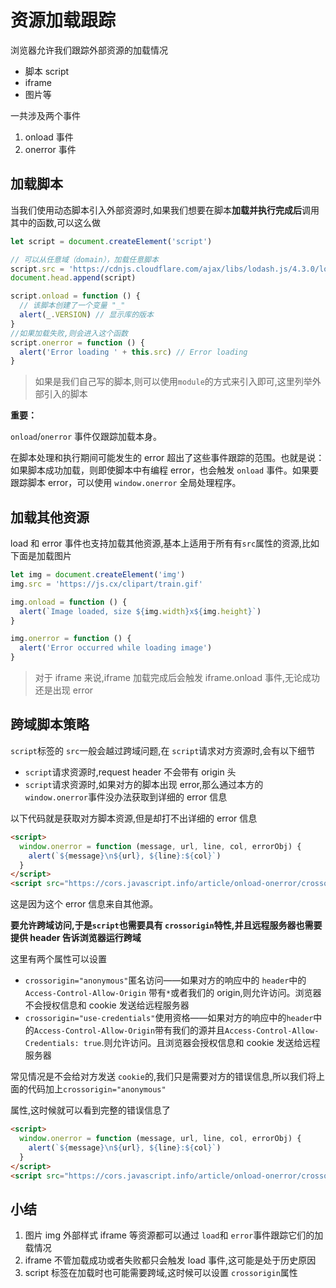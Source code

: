 # 资源加载跟踪

浏览器允许我们跟踪外部资源的加载情况

- 脚本 script
- iframe
- 图片等

一共涉及两个事件

1. onload 事件
2. onerror 事件

## 加载脚本

当我们使用动态脚本引入外部资源时,如果我们想要在脚本**加载并执行完成后**调用其中的函数,可以这么做

```javascript
let script = document.createElement('script')

// 可以从任意域（domain），加载任意脚本
script.src = 'https://cdnjs.cloudflare.com/ajax/libs/lodash.js/4.3.0/lodash.js'
document.head.append(script)

script.onload = function () {
  // 该脚本创建了一个变量 "_"
  alert(_.VERSION) // 显示库的版本
}
//如果加载失败,则会进入这个函数
script.onerror = function () {
  alert('Error loading ' + this.src) // Error loading
}
```

> 如果是我们自己写的脚本,则可以使用`module`的方式来引入即可,这里列举外部引入的脚本

**重要：**

`onload`/`onerror` 事件仅跟踪加载本身。

在脚本处理和执行期间可能发生的 error 超出了这些事件跟踪的范围。也就是说：如果脚本成功加载，则即使脚本中有编程 error，也会触发 `onload` 事件。如果要跟踪脚本 error，可以使用 `window.onerror` 全局处理程序。

## 加载其他资源

load 和 error 事件也支持加载其他资源,基本上适用于所有有`src`属性的资源,比如下面是加载图片

```javascript
let img = document.createElement('img')
img.src = 'https://js.cx/clipart/train.gif'

img.onload = function () {
  alert(`Image loaded, size ${img.width}x${img.height}`)
}

img.onerror = function () {
  alert('Error occurred while loading image')
}
```

> 对于 iframe 来说,iframe 加载完成后会触发 iframe.onload 事件,无论成功还是出现 error

## 跨域脚本策略

`script`标签的 `src`一般会越过跨域问题,在 `script`请求对方资源时,会有以下细节

- `script`请求资源时,request header 不会带有 origin 头
- `script`请求资源时,如果对方的脚本出现 error,那么通过本方的`window.onerror`事件没办法获取到详细的 error 信息

以下代码就是获取对方脚本资源,但是却打不出详细的 error 信息

```html
<script>
  window.onerror = function (message, url, line, col, errorObj) {
    alert(`${message}\n${url}, ${line}:${col}`)
  }
</script>
<script src="https://cors.javascript.info/article/onload-onerror/crossorigin/error.js"></script>
```

这是因为这个 error 信息来自其他源。

**要允许跨域访问,于是`script`也需要具有 `crossorigin`特性,并且远程服务器也需要提供 header 告诉浏览器运行跨域**

这里有两个属性可以设置

- `crossorigin="anonymous"`匿名访问——如果对方的响应中的 `header`中的`Access-Control-Allow-Origin` 带有`*`或者我们的 origin,则允许访问。浏览器不会授权信息和 cookie 发送给远程服务器
- `crossorigin="use-credentials"`使用资格——如果对方的响应中的`header`中的`Access-Control-Allow-Origin`带有我们的源并且`Access-Control-Allow-Credentials: true`.则允许访问。且浏览器会授权信息和 cookie 发送给远程服务器

常见情况是不会给对方发送 `cookie`的,我们只是需要对方的错误信息,所以我们将上面的代码加上`crossorigin="anonymous"`

属性,这时候就可以看到完整的错误信息了

```html
<script>
  window.onerror = function (message, url, line, col, errorObj) {
    alert(`${message}\n${url}, ${line}:${col}`)
  }
</script>
<script src="https://cors.javascript.info/article/onload-onerror/crossorigin/error.js"></script>
```

## 小结

1. 图片 img 外部样式 iframe 等资源都可以通过 `load`和 `error`事件跟踪它们的加载情况
2. iframe 不管加载成功或者失败都只会触发 load 事件,这可能是处于历史原因
3. script 标签在加载时也可能需要跨域,这时候可以设置 `crossorigin`属性
